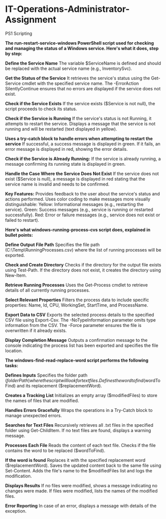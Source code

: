 # IT-Operations-Administrator-Assignment
PS1 Scripting


**The run-restart-service-windows PowerShell script used for checking and managing the status of a Windows service. Here's what it does, step by step:**

**Define the Service Name**
The variable $ServiceName is defined and should be replaced with the actual service name (e.g., InventorySvc).

**Get the Status of the Service**
It retrieves the service's status using the Get-Service cmdlet with the specified service name.
The -ErrorAction SilentlyContinue ensures that no errors are displayed if the service does not exist.

**Check if the Service Exists**
If the service exists ($Service is not null), the script proceeds to check its status.

**Check if the Service is Running**
If the service's status is not Running, it attempts to restart the service.
Displays a message that the service is not running and will be restarted (text displayed in yellow).

**Uses a try-catch block to handle errors when attempting to restart the service**
If successful, a success message is displayed in green.
If it fails, an error message is displayed in red, showing the error details.

**Check if the Service is Already Running:**
If the service is already running, a message confirming its running state is displayed in green.

**Handle the Case Where the Service Does Not Exist**
If the service does not exist ($Service is null), a message is displayed in red stating that the service name is invalid and needs to be confirmed.

**Key Features:**
Provides feedback to the user about the service's status and actions performed.
Uses color coding to make messages more visually distinguishable:
Yellow: Informational messages (e.g., restarting the service).
Green: Success messages (e.g., service is running or restarted successfully).
Red: Error or failure messages (e.g., service does not exist or failed to restart).


**Here's what windows-running-process-cvs script does, explained in bullet points:**

**Define Output File Path**
Specifies the file path (C:\Temp\RunningProcesses.csv) where the list of running processes will be exported.

**Check and Create Directory**
Checks if the directory for the output file exists using Test-Path.
If the directory does not exist, it creates the directory using New-Item.

**Retrieve Running Processes**
Uses the Get-Process cmdlet to retrieve details of all currently running processes.

**Select Relevant Properties**
Filters the process data to include specific properties: Name, Id, CPU, WorkingSet, StartTime, and ProcessName.

**Export Data to CSV**
Exports the selected process details to the specified CSV file using Export-Csv.
The -NoTypeInformation parameter omits type information from the CSV.
The -Force parameter ensures the file is overwritten if it already exists.

**Display Completion Message**
Outputs a confirmation message to the console indicating the process list has been exported and specifies the file location.


**The windows-find-read-replace-word script performs the following tasks:**

**Defines Inputs**
Specifies the folder path ($folderPath) where the script will look for text files.
Defines the word to find ($wordToFind) and its replacement ($replacementWord).

**Creates a Tracking List**
Initializes an empty array ($modifiedFiles) to store the names of files that are modified.

**Handles Errors Gracefully**
Wraps the operations in a Try-Catch block to manage unexpected errors.

**Searches for Text Files**
Recursively retrieves all .txt files in the specified folder using Get-ChildItem.
If no text files are found, displays a warning message.

**Processes Each File**
Reads the content of each text file.
Checks if the file contains the word to be replaced ($wordToFind).

**If the word is found**
Replaces it with the specified replacement word ($replacementWord).
Saves the updated content back to the same file using Set-Content.
Adds the file's name to the $modifiedFiles list and logs the modification.

**Displays Results**
If no files were modified, shows a message indicating no changes were made.
If files were modified, lists the names of the modified files.

**Error Reporting**
In case of an error, displays a message with details of the exception.
